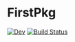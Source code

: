 # FirstPkg

[![Dev](https://img.shields.io/badge/docs-dev-blue.svg)](https://rvignolo.github.io/FirstPkg.jl/dev/)
[![Build Status](https://github.com/rvignolo/FirstPkg.jl/workflows/CI/badge.svg)](https://github.com/rvignolo/FirstPkg.jl/actions)

